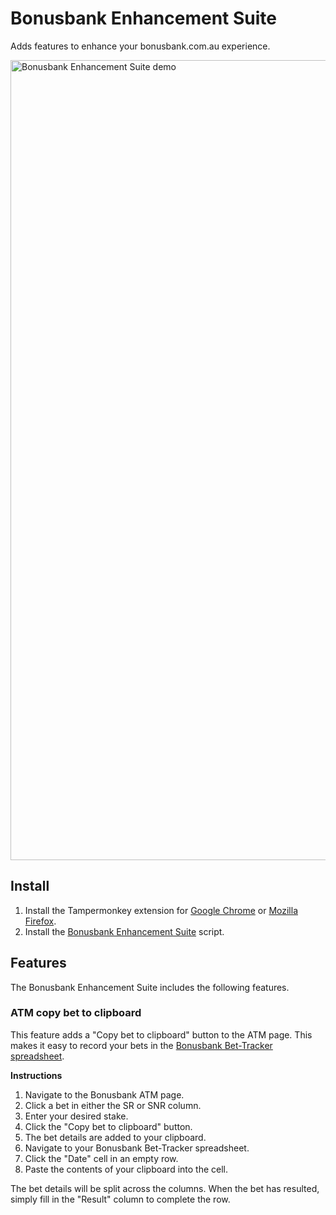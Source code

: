 # Bonusbank Enhancement Suite

Adds features to enhance your bonusbank.com.au experience.

<img src="https://cdn-std.droplr.net/files/acc_1201650/FcVTjj" width="1280" height="850" alt="Bonusbank Enhancement Suite demo" style="height: auto;">

## Install

1. Install the Tampermonkey extension for [Google Chrome](https://chrome.google.com/webstore/detail/tampermonkey/dhdgffkkebhmkfjojejmpbldmpobfkfo?hl=en) or [Mozilla Firefox](https://addons.mozilla.org/en-US/firefox/addon/tampermonkey/).
1. Install the [Bonusbank Enhancement Suite](https://greasyfork.org/en/scripts/439314-bonusbank-enhancement-suite) script.

## Features

The Bonusbank Enhancement Suite includes the following features.

### ATM copy bet to clipboard

This feature adds a "Copy bet to clipboard" button to the ATM page. This makes it easy to record your bets in the [Bonusbank Bet-Tracker spreadsheet](https://bonusbank.com.au/bet-tracker/).

**Instructions**
1. Navigate to the Bonusbank ATM page.
1. Click a bet in either the SR or SNR column.
1. Enter your desired stake.
1. Click the "Copy bet to clipboard" button.
1. The bet details are added to your clipboard.
1. Navigate to your Bonusbank Bet-Tracker spreadsheet.
1. Click the "Date" cell in an empty row.
1. Paste the contents of your clipboard into the cell.

The bet details will be split across the columns. When the bet has resulted, simply fill in the "Result" column to complete the row.
